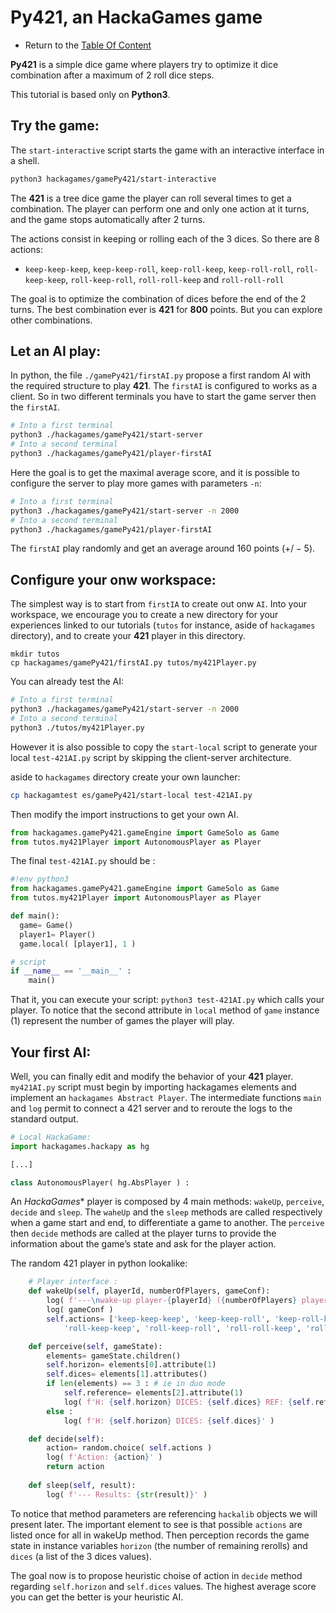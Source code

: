 # Py421, an HackaGames game

- Return to the [Table Of Content](toc.md)

**Py421** is a simple dice game where players try to optimize it dice combination after a maximum of 2 roll dice steps.

This tutorial is based only on **Python3**.

## Try the game:

The `start-interactive` script starts the game with an interactive interface in a shell.

```sh
python3 hackagames/gamePy421/start-interactive
```

The **421** is a tree dice game the player can roll several times to get a combination.
The player can perform one and only one action at it turns, and the game stops automatically after 2 turns.

The actions consist in keeping or rolling each of the 3 dices. So there are 8 actions:

- `keep-keep-keep`,  `keep-keep-roll`,  `keep-roll-keep`,  `keep-roll-roll`, `roll-keep-keep`,  `roll-keep-roll`,  `roll-roll-keep` and `roll-roll-roll`

The goal is to optimize the combination of dices before the end of the 2 turns.
The best combination ever is **421** for **800** points.
But you can explore other combinations.


## Let an AI play:

In python, the file `./gamePy421/firstAI.py` propose a first random AI with the required structure to play **421**.
The `firstAI` is configured to works as a client. So in two different terminals you have to start the game server then the `firstAI`.

```sh
# Into a first terminal
python3 ./hackagames/gamePy421/start-server
# Into a second terminal
python3 ./hackagames/gamePy421/player-firstAI
```

Here the goal is to get the maximal average score, and it is possible to configure the server to play more games with parameters `-n`:

```sh
# Into a first terminal
python3 ./hackagames/gamePy421/start-server -n 2000
# Into a second terminal
python3 ./hackagames/gamePy421/player-firstAI
```

The `firstAI` play randomly and get an average around $160$ points ($+/-5$).


## Configure your onw workspace:

The simplest way is to start from `firstIA` to create out onw `AI`.
Into your workspace, we encourage you to create a new directory for your experiences linked to our tutorials (`tutos` for instance, aside of `hackagames` directory),
and to create your **421** player in this directory.

```
mkdir tutos
cp hackagames/gamePy421/firstAI.py tutos/my421Player.py
```

You can already test the AI: 

```sh
# Into a first terminal
python3 ./hackagames/gamePy421/start-server -n 2000
# Into a second terminal
python3 ./tutos/my421Player.py
```

However it is also possible to copy the `start-local` script to generate your local `test-421AI.py` script by skipping the client-server architecture.

aside to `hackagames` directory create your own launcher:

```sh
cp hackagamtest es/gamePy421/start-local test-421AI.py
```

Then modify the import instructions to get your own AI.

```python
from hackagames.gamePy421.gameEngine import GameSolo as Game
from tutos.my421Player import AutonomousPlayer as Player
```

The final `test-421AI.py` should be :

```python
#!env python3
from hackagames.gamePy421.gameEngine import GameSolo as Game
from tutos.my421Player import AutonomousPlayer as Player

def main():
  game= Game()
  player1= Player()
  game.local( [player1], 1 )

# script
if __name__ == '__main__' :
    main()
```

That it, you can execute your script: `python3 test-421AI.py` which calls your player.
To notice that the second attribute in `local` method of `game` instance ($1$) represent the number of games the player will play.


## Your first AI:

Well, you can finally edit and modify the behavior of your **421** player.
`my421AI.py` script must begin by importing hackagames elements and implement an `hackagames Abstract Player`.
The intermediate functions `main` and `log` permit to connect a 421 server and to reroute the logs to the standard output.


```python
# Local HackaGame:
import hackagames.hackapy as hg

[...]

class AutonomousPlayer( hg.AbsPlayer ) :
```

An *HackaGames** player is composed by 4 main methods: `wakeUp`, `perceive`, `decide` and `sleep`.
The `waheUp` and the `sleep` methods are called respectively when a game start and end, to differentiate a game to another.
The  `perceive` then `decide` methods are called at the player turns to provide the information about the game’s state and ask for the player action.

The random 421 player in python lookalike: 

```python
    # Player interface :
    def wakeUp(self, playerId, numberOfPlayers, gameConf):
        log( f'---\nwake-up player-{playerId} ({numberOfPlayers} players)')
        log( gameConf )
        self.actions= ['keep-keep-keep', 'keep-keep-roll', 'keep-roll-keep', 'keep-roll-roll',
            'roll-keep-keep', 'roll-keep-roll', 'roll-roll-keep', 'roll-roll-roll']

    def perceive(self, gameState):
        elements= gameState.children()
        self.horizon= elements[0].attribute(1)
        self.dices= elements[1].attributes()
        if len(elements) == 3 : # ie in duo mode
            self.reference= elements[2].attribute(1)
            log( f'H: {self.horizon} DICES: {self.dices} REF: {self.reference}' )
        else :
            log( f'H: {self.horizon} DICES: {self.dices}' )

    def decide(self):
        action= random.choice( self.actions )
        log( f'Action: {action}' )
        return action
    
    def sleep(self, result):
        log( f'--- Results: {str(result)}' )
```

To notice that method parameters are referencing `hackalib` objects we will present later.
The important element to see is that possible `actions` are listed once for all in wakeUp method.
Then perception records the game state in instance variables `horizon` (the number of remaining rerolls) and `dices` (a list of the 3 dices values).

The goal now is to propose heuristic choise of action in `decide` method regarding `self.horizon` and `self.dices` values.
The highest average score you can get the better is your heuristic AI.

